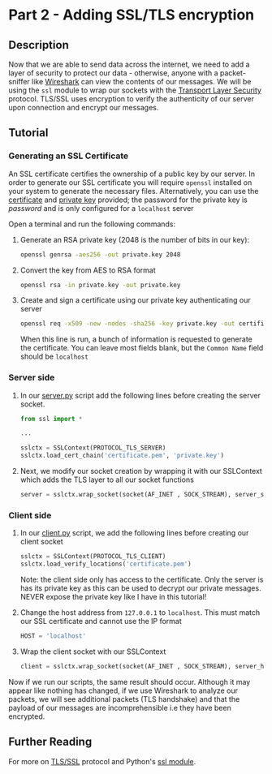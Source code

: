 # Part 2 - Adding SSL/TLS encryption

## Description

Now that we are able to send data across the internet, we need to add a layer of security to protect our data - otherwise, anyone with a packet-sniffer like [Wireshark](https://en.wikipedia.org/wiki/Wireshark) can view the contents of our messages. We will be using the `ssl` module to wrap our sockets with the [Transport Layer Security](https://en.wikipedia.org/wiki/Transport_Layer_Security) protocol. TLS/SSL uses encryption to verify the authenticity of our server upon connection and encrypt our messages.

## Tutorial

### Generating an SSL Certificate

An SSL certificate certifies the ownership of a public key by our server. In order to generate our SSL certificate you will require `openssl` installed on your system to generate the necessary files. Alternatively, you can use the [certificate](/Part2/certificate.pem) and [private key](/Part2/private.key) provided; the password for the private key is _password_ and is only configured for a `localhost` server

Open a terminal and run the following commands:

1. Generate an RSA private key (2048 is the number of bits in our key):

   ```bash
   openssl genrsa -aes256 -out private.key 2048
   ```

2. Convert the key from AES to RSA format

   ```bash
   openssl rsa -in private.key -out private.key
   ```

3. Create and sign a certificate using our private key authenticating our server

   ```bash
   openssl req -x509 -new -nodes -sha256 -key private.key -out certificate.pem -days 365
   ```

   When this line is run, a bunch of information is requested to generate the certificate. You can leave most fields blank, but the `Common Name` field should be `localhost`

### Server side

1. In our [server.py](/Part2/server.py) script add the following lines before creating the server socket.

   ```python
   from ssl import *

   ...

   sslctx = SSLContext(PROTOCOL_TLS_SERVER)
   sslctx.load_cert_chain('certificate.pem', 'private.key')
   ```

2. Next, we modify our socket creation by wrapping it with our SSLContext which adds the TLS layer to all our socket functions

   ```python
   server = sslctx.wrap_socket(socket(AF_INET , SOCK_STREAM), server_side=True)
   ```

### Client side

1. In our [client.py](/Part2/client.py) script, we add the following lines before creating our client socket

   ```python
   sslctx = SSLContext(PROTOCOL_TLS_CLIENT)
   sslctx.load_verify_locations('certificate.pem')
   ```

   Note: the client side only has access to the certificate. Only the server is has its private key as this can be used to decrypt our private messages. NEVER expose the private key like I have in this tutorial!

2. Change the host address from `127.0.0.1` to `localhost`. This must match our SSL certificate and cannot use the IP format

   ```python
   HOST = 'localhost'
   ```

3. Wrap the client socket with our SSLContext

   ```python
   client = sslctx.wrap_socket(socket(AF_INET , SOCK_STREAM), server_hostname=HOST)
   ```

Now if we run our scripts, the same result should occur. Although it may appear like nothing has changed, if we use Wireshark to analyze our packets, we will see additional packets (TLS handshake) and that the payload of our messages are incomprehensible i.e they have been encrypted.

## Further Reading

For more on [TLS/SSL](https://en.wikipedia.org/wiki/Transport_Layer_Security#Digital_certificates) protocol and Python's [ssl module](https://docs.python.org/3/library/ssl.html).
